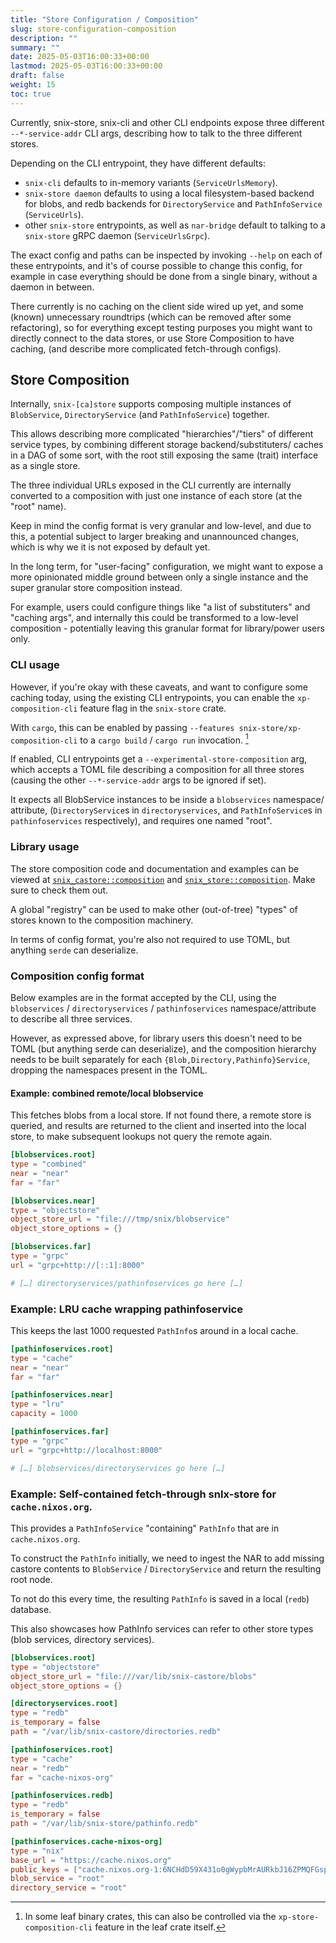 ```yaml
---
title: "Store Configuration / Composition"
slug: store-configuration-composition
description: ""
summary: ""
date: 2025-05-03T16:00:33+00:00
lastmod: 2025-05-03T16:00:33+00:00
draft: false
weight: 15
toc: true
---
```


Currently, snix-store, snix-cli and other CLI endpoints expose three different
`--*-service-addr` CLI args, describing how to talk to the three different
stores.

Depending on the CLI entrypoint, they have different defaults:

 - `snix-cli` defaults to in-memory variants (`ServiceUrlsMemory`).
 - `snix-store daemon` defaults to using a local filesystem-based backend for
   blobs, and redb backends for `DirectoryService` and `PathInfoService`
   (`ServiceUrls`).
 - other `snix-store` entrypoints, as well as `nar-bridge` default to talking to
   a `snix-store` gRPC daemon (`ServiceUrlsGrpc`).

The exact config and paths can be inspected by invoking `--help` on each of
these entrypoints, and it's of course possible to change this config, for
example in case everything should be done from a single binary, without a daemon
in between.

There currently is no caching on the client side wired up yet, and some (known)
unnecessary roundtrips (which can be removed after some refactoring), so for
everything except testing purposes you might want to directly connect to the
data stores, or use Store Composition to have caching, (and describe more
complicated fetch-through configs).

## Store Composition
Internally, `snix-[ca]store` supports composing multiple instances of
`BlobService`, `DirectoryService` (and `PathInfoService`) together.

This allows describing more complicated "hierarchies"/"tiers" of different
service types, by combining different storage backend/substituters/
caches in a DAG of some sort, with the root still exposing the same (trait)
interface as a single store.

The three individual URLs exposed in the CLI currently are internally converted
to a composition with just one instance of each store (at the "root" name).

Keep in mind the config format is very granular and low-level, and due to this,
a potential subject to larger breaking and unannounced changes, which is why we
it is not exposed by default yet.

In the long term, for "user-facing" configuration, we might want to expose a
more opinionated middle ground between only a single instance and the super
granular store composition instead.

For example, users could configure things like "a list of substituters"
and "caching args", and internally this could be transformed to a low-level
composition - potentially leaving this granular format for library/power users
only.

### CLI usage
However, if you're okay with these caveats, and want to configure some caching
today, using the existing CLI entrypoints, you can enable the
`xp-composition-cli` feature flag in the `snix-store` crate.

With `cargo`, this can be enabled by passing
`--features snix-store/xp-composition-cli` to a `cargo build` / `cargo run`
invocation. [^1]

If enabled, CLI entrypoints get a `--experimental-store-composition` arg, which
accepts a TOML file describing a composition for all three stores (causing the
other `--*-service-addr` args to be ignored if set).

It expects all BlobService instances to be inside a `blobservices` namespace/
attribute, (`DirectoryService`s in `directoryservices`, and `PathInfoService`s
in `pathinfoservices` respectively), and requires one named "root".

### Library usage
The store composition code and documentation and examples can be viewed at
[`snix_castore::composition`][rustdoc-castore-composition] and
[`snix_store::composition`][rustdoc-store-composition].
Make sure to check them out.

A global "registry" can be used to make other (out-of-tree) "types" of stores
known to the composition machinery.

In terms of config format, you're also not required to use TOML, but anything
`serde` can deserialize.

### Composition config format
Below examples are in the format accepted by the CLI, using the
`blobservices` / `directoryservices` / `pathinfoservices` namespace/attribute to
describe all three services.

However, as expressed above, for library users this doesn't need to be TOML (but
anything serde can deserialize), and the composition hierarchy needs to be built
separately for each `{Blob,Directory,Pathinfo}Service`, dropping the namespaces
present in the TOML.

#### Example: combined remote/local blobservice
This fetches blobs from a local store. If not found there, a remote store is
queried, and results are returned to the client and inserted into the local
store, to make subsequent lookups not query the remote again.

```toml
[blobservices.root]
type = "combined"
near = "near"
far = "far"

[blobservices.near]
type = "objectstore"
object_store_url = "file:///tmp/snix/blobservice"
object_store_options = {}

[blobservices.far]
type = "grpc"
url = "grpc+http://[::1]:8000"

# […] directoryservices/pathinfoservices go here […]
```

### Example: LRU cache wrapping pathinfoservice
This keeps the last 1000 requested `PathInfo`s around in a local cache.
```toml
[pathinfoservices.root]
type = "cache"
near = "near"
far = "far"

[pathinfoservices.near]
type = "lru"
capacity = 1000

[pathinfoservices.far]
type = "grpc"
url = "grpc+http://localhost:8000"

# […] blobservices/directoryservices go here […]
```

### Example: Self-contained fetch-through snIx-store for `cache.nixos.org`.
This provides a `PathInfoService` "containing" `PathInfo` that are in
`cache.nixos.org`.

To construct the `PathInfo` initially, we need to ingest the NAR to add missing
castore contents to `BlobService` / `DirectoryService` and return the resulting
root node.

To not do this every time, the resulting `PathInfo` is saved in a local (`redb`)
database.

This also showcases how PathInfo services can refer to other store types (blob
services, directory services).

```toml
[blobservices.root]
type = "objectstore"
object_store_url = "file:///var/lib/snix-castore/blobs"
object_store_options = {}

[directoryservices.root]
type = "redb"
is_temporary = false
path = "/var/lib/snix-castore/directories.redb"

[pathinfoservices.root]
type = "cache"
near = "redb"
far = "cache-nixos-org"

[pathinfoservices.redb]
type = "redb"
is_temporary = false
path = "/var/lib/snix-store/pathinfo.redb"

[pathinfoservices.cache-nixos-org]
type = "nix"
base_url = "https://cache.nixos.org"
public_keys = ["cache.nixos.org-1:6NCHdD59X431o0gWypbMrAURkbJ16ZPMQFGspcDShjY="]
blob_service = "root"
directory_service = "root"
```

[rustdoc-castore-composition]: https://snix.dev/rustdoc/snix_castore/composition/index.html
[rustdoc-store-composition]: https://snix.dev/rustdoc/snix_store/composition/index.html
[^1]: In some leaf binary crates, this can also be controlled via the `xp-store-composition-cli` feature in the leaf crate itself.
